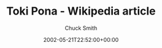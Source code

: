 ---
title: 'Toki Pona - Wikipedia article'
posts: 1
hash: 't13'
author: 'Chuck Smith'
date: 2002-05-21T22:52:00+00:00
sources:
  - http://forums.tokipona.org/viewtopic.php%3Ft=13.html
tags:
  - english
  - linkrot
---